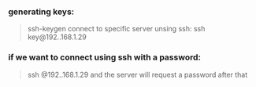 ### generating keys:
> ssh-keygen
connect to specific server unsing ssh: 
> ssh key@192..168.1.29
### if we want to connect using ssh with a password:
> ssh @192..168.1.29
and the server will request a password after that 
